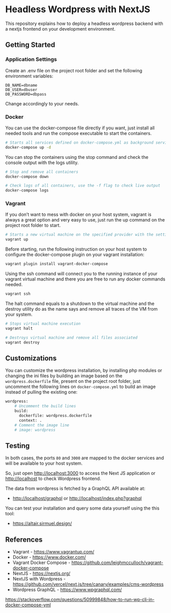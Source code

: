 # Headless Wordpress with NextJS

This repository explains how to deploy a headless wordpress backend with a nextjs frontend on your development environment.

## Getting Started

### Application Settings

Create an .env file on the project root folder and set the following environment variables:

```env
DB_NAME=dbname
DB_USER=dbuser
DB_PASSWORD=dbpass
```

Change accordingly to your needs.

### Docker

You can use the docker-compose file directly if you want, just install all needed tools and run the compose executable to start the containers.

```bash
# Starts all services defined on docker-compose.yml as background services
docker-compose up -d
```

You can stop the containers using the stop command and check the console output with the logs utility.

```bash
# Stop and remove all containers
docker-compose down

# Check logs of all containers, use the -f flag to check live output
docker-compose logs
``` 

### Vagrant

If you don’t want to mess with docker on your host system, vagrant is always a great option and very easy to use, just run the up command on the project root folder to start.

```bash
# Starts a new virtual machine on the specified provider with the settings defined on your Vagrantfile
vagrant up
```

Before starting, run the following instruction on your host system to configure the docker-compose plugin on your vagrant installation:

```bash
vagrant plugin install vagrant-docker-compose
```

Using the ssh command will connect you to the running instance of your vagrant virtual machine and there you are free to run any docker commands needed.

```bash
vagrant ssh
```

The halt command equals to a shutdown to the virtual machine and the destroy utility do as the name says and remove all traces of the VM from your system. 

```bash
# Stops virtual machine execution
vagrant halt

# Destroys virtual machine and remove all files associated
vagrant destroy
```

## Customizations

You can customize the wordpress installation, by installing php modules or changing the ini files by building an image based on the `wordpress.dockerfile` file, present on the project root folder, just uncomment the following lines on `docker-compose.yml` to build an image instead of pulling the existing one:

```dockerfile
wordpress:
    # Uncomment the build lines
    build:
      dockerfile: wordpress.dockerfile
      context: .
    # Comment the image line
    # image: wordpress
```

## Testing

In both cases, the ports `80` and `3000` are mapped to the docker services and will be available to your host system.

So, just open <http://localhost:3000> to access the Next JS application or <http://localhost> to check Wordpress frontend.

The data from wordpress is fetched by a GraphQL API available at:

- <http://localhost/graphql> or <http://localhost/index.php?graphql>

You can test your installation and query some data yourself using the this tool:

- <https://altair.sirmuel.design/>

## References

- Vagrant - <https://www.vagrantup.com/>
- Docker - <https://www.docker.com/>
- Vagrant Docker Compose - <https://github.com/leighmcculloch/vagrant-docker-compose>
- NextJS - <https://nextjs.org/>
- NextJS with Wordpress - <https://github.com/vercel/next.js/tree/canary/examples/cms-wordpress>
- Wordpress GraphQL - <https://www.wpgraphql.com/>

https://stackoverflow.com/questions/50999848/how-to-run-wp-cli-in-docker-compose-yml